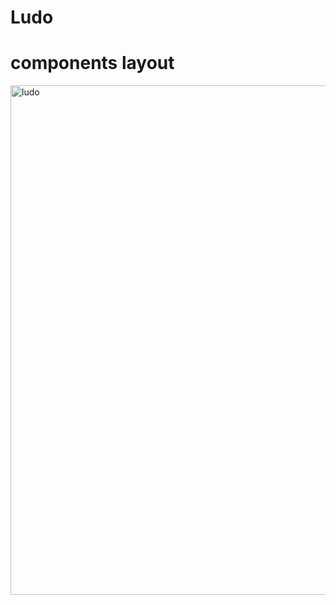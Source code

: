 # Ludo

# components layout
 
<img width="815" alt="ludo" src="https://github.com/user-attachments/assets/a9cc4093-eef7-4abf-9757-8abf74a1916a">
